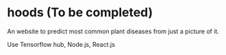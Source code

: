 # hoods (To be completed)

An website to predict most common plant diseases from just a picture of it.

Use Tensorflow hub, Node.js, React.js
